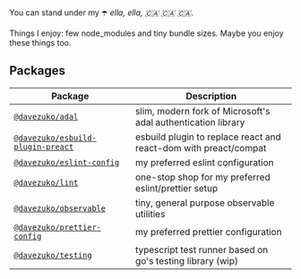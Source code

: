 You can stand under my ☂️ _ella, ella, 🇨🇦 🇨🇦 🇨🇦_.

Things I enjoy: few node_modules and tiny bundle sizes. Maybe you enjoy these things too.

## Packages

| Package                                                               | Description                                                      |
| --------------------------------------------------------------------- | ---------------------------------------------------------------- |
| [`@davezuko/adal`](./packages/adal)                                   | slim, modern fork of Microsoft's adal authentication library     |
| [`@davezuko/esbuild-plugin-preact`](./packages/esbuild-plugin-preact) | esbuild plugin to replace react and react-dom with preact/compat |
| [`@davezuko/eslint-config`](./packages/eslint-config)                 | my preferred eslint configuration                                |
| [`@davezuko/lint`](./packages/lint)                                   | one-stop shop for my preferred eslint/prettier setup             |
| [`@davezuko/observable`](./packages/observable)                       | tiny, general purpose observable utilities                       |
| [`@davezuko/prettier-config`](./packages/prettier-config)             | my preferred prettier configuration                              |
| [`@davezuko/testing`](./packages/testing)                             | typescript test runner based on go's testing library (wip)       |
